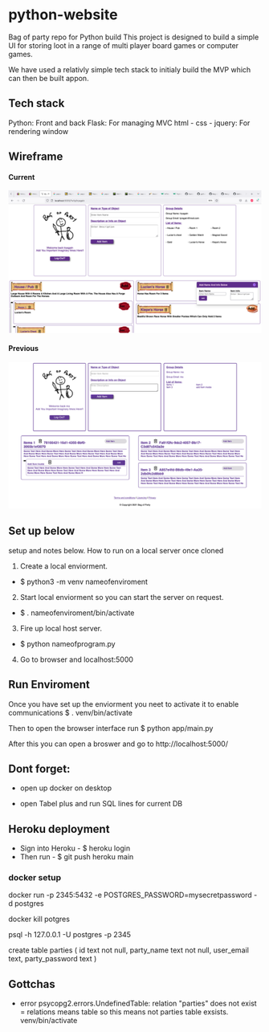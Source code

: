 # python-website

Bag of party repo for Python build
This project is designed to build a simple UI for storing loot in a range of multi player board games or computer games.

We have used a relativly simple tech stack to initialy build the MVP which can then be built appon.

## Tech stack

Python: Front and back
Flask: For managing MVC
html - css - jquery: For rendering window

## Wireframe
#### Current 
![wireframe](./app/static/images/2022_shot.png)
#### Previous
![wireframe](./app/static/images/screen_shot.png)
<!-- <img src="../a" width="375" />  -->

## Set up below

setup and notes below. How to run on a local server once cloned

1. Create a local enviorment.

- $ python3 -m venv nameofenviroment

2. Start local enviorment so you can start the server on request.

- $ . nameofenviroment/bin/activate

3. Fire up local host server.

- $ python nameofprogram.py

4. Go to browser and localhost:5000

## Run Enviroment

Once you have set up the enviorment you neet to activate it to enable communications
$ . venv/bin/activate

Then to open the browser interface run
$ python app/main.py

After this you can open a broswer and go to http://localhost:5000/

## Dont forget:

- open up docker on desktop

- open Tabel plus and run SQL lines for current DB

## Heroku deployment

- Sign into Heroku - $ heroku login
- Then run - $ git push heroku main

### docker setup

docker run -p 2345:5432 -e POSTGRES_PASSWORD=mysecretpassword -d postgres

docker kill potgres

psql -h 127.0.0.1 -U postgres -p 2345

create table parties (
id text not null,
party_name text not null,
user_email text,
party_password text
)

## Gottchas

- error psycopg2.errors.UndefinedTable: relation "parties" does not exist
  = relations means table so this means not parties table exsists. venv/bin/activate
